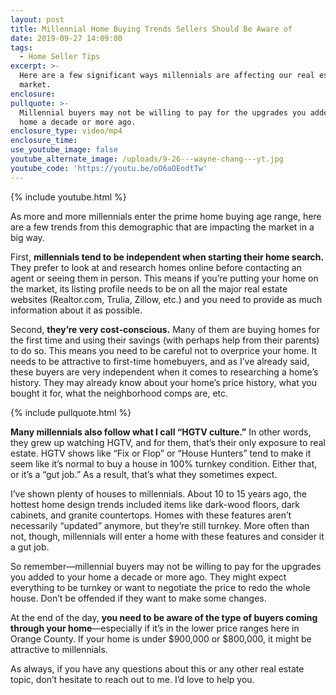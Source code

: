 ```yaml
---
layout: post
title: Millennial Home Buying Trends Sellers Should Be Aware of
date: 2019-09-27 14:09:00
tags:
  - Home Seller Tips
excerpt: >-
  Here are a few significant ways millennials are affecting our real estate
  market.
enclosure:
pullquote: >-
  Millennial buyers may not be willing to pay for the upgrades you added to your
  home a decade or more ago.
enclosure_type: video/mp4
enclosure_time:
use_youtube_image: false
youtube_alternate_image: /uploads/9-26---wayne-chang---yt.jpg
youtube_code: 'https://youtu.be/oO6aOEodtTw'
---
```


{% include youtube.html %}

As more and more millennials enter the prime home buying age range, here are a few trends from this demographic that are impacting the market in a big way.&nbsp;

First, **millennials tend to be independent when starting their home search.** They prefer to look at and research homes online before contacting an agent or seeing them in person. This means if you’re putting your home on the market, its listing profile needs to be on all the major real estate websites (Realtor.com, Trulia, Zillow, etc.) and you need to provide as much information about it as possible.

Second, **they’re very cost-conscious.** Many of them are buying homes for the first time and using their savings (with perhaps help from their parents) to do so. This means you need to be careful not to overprice your home. It needs to be attractive to first-time homebuyers, and as I’ve already said, these buyers are very independent when it comes to researching a home’s history. They may already know about your home’s price history, what you bought it for, what the neighborhood comps are, etc.&nbsp;

{% include pullquote.html %}

**Many millennials also follow what I call “HGTV culture.”** In other words, they grew up watching HGTV, and for them, that’s their only exposure to real estate. HGTV shows like “Fix or Flop” or “House Hunters” tend to make it seem like it’s normal to buy a house in 100% turnkey condition. Either that, or it’s a “gut job.” As a result, that’s what they sometimes expect.&nbsp;

I’ve shown plenty of houses to millennials. About 10 to 15 years ago, the hottest home design trends included items like dark-wood floors, dark cabinets, and granite countertops. Homes with these features aren’t necessarily “updated” anymore, but they’re still turnkey. More often than not, though, millennials will enter a home with these features and consider it a gut job.&nbsp;

So remember—millennial buyers may not be willing to pay for the upgrades you added to your home a decade or more ago. They might expect everything to be turnkey or want to negotiate the price to redo the whole house. Don’t be offended if they want to make some changes.&nbsp;

At the end of the day, **you need to be aware of the type of buyers coming through your home**—especially if it’s in the lower price ranges here in Orange County. If your home is under $900,000 or $800,000, it might be attractive to millennials.&nbsp;

As always, if you have any questions about this or any other real estate topic, don’t hesitate to reach out to me. I’d love to help you.&nbsp;